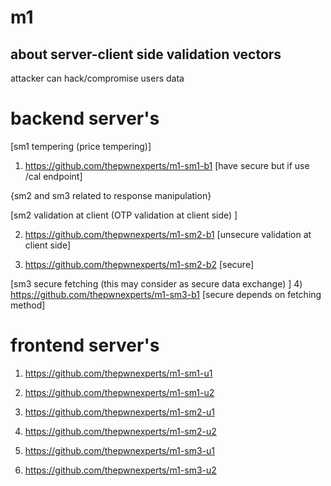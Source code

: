 # m1

## about server-client side validation vectors
attacker can hack/compromise users data

# backend server's

[sm1 tempering (price tempering)]
1) https://github.com/thepwnexperts/m1-sm1-b1 [have secure but if use /cal endpoint]

{sm2 and sm3 related to response manipulation}

[sm2 validation at client (OTP validation at client side) ]

2) https://github.com/thepwnexperts/m1-sm2-b1 [unsecure validation at client side]

3) https://github.com/thepwnexperts/m1-sm2-b2 [secure]

[sm3  secure fetching (this may consider as secure data exchange) ]
4) https://github.com/thepwnexperts/m1-sm3-b1 [secure depends on fetching method] 

# frontend server's

1) https://github.com/thepwnexperts/m1-sm1-u1

2) https://github.com/thepwnexperts/m1-sm1-u2

3) https://github.com/thepwnexperts/m1-sm2-u1

4) https://github.com/thepwnexperts/m1-sm2-u2

5) https://github.com/thepwnexperts/m1-sm3-u1

6) https://github.com/thepwnexperts/m1-sm3-u2

